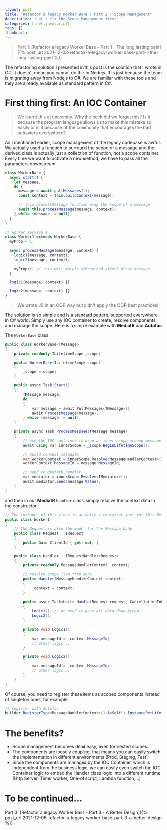 ```yaml
---
layout: post
title: "Refactor a legacy Worker Base - Part 2 - Scope Management"
description: "Let's fix the Scope Management first"
categories: [.net,javascript]
tags: []
thumbnail:
---
```


> Part 1: [Refactor a legacy Worker Base - Part 1 - The long lasting pain]({% post_url 2021-12-03-refactor-a-legacy-worker-base-part-1-the-long-lasting-pain %})

The refactoring solution I presented in this post is the solution that I wrote in C#. It doesn't
mean you cannot do this in Nodejs. It is just because the team is migrating away from Nodejs to C#.
We are familiar with these tools and they are already available as standard pattern in C#.

# First thing first: An IOC Container

> We learnt this at university. Why the heck did we forget this?
> Is it because the program language allows us to make this mistake so easily or is it because of
> the community that encourages the bad behaviors everywhere?

As I mentioned earlier, scope management of the legacy codebase is awful. We actually used a
function to surround the scope of a message and the derived class is actually just a collection of
function, not a scope container. Every time we want to activate a new method, we have to pass all
the parameters downstream.

```javascript
class WorkerBase {
  async start() {
    let message;
    do {
      message = await pullMessages(1);
      const context = this.buildContext(message);

      // this processMessage function wrap the scope of a message
      await this.processMessage(message, context);
    } while (message != null);
  }
}

// Worker service 1
class Worker1 extends WorkerBase {
  myProp = 1;

  async processMessage(message, context) {
    logic1(message, context);
    logic2(message, context);

    myProp++; // this will mutate myProp and affect other message
  }

  logic1(message, context) {}

  logic2(message, context) {}
}
```

> We wrote JS in an OOP way but didn't apply the OOP best practices!

<!-- more -->

The solution is so simple and is a standard pattern, supported everywhere in C# world. Simply use
any IOC container to create, resolve components and manage the scope. Here is a simple example with
**MediatR** and **Autofac**

The `WorkerBase` class

```csharp
public class WorkerBase<TMessage>
{
    private readonly ILifetimeScope _scope;

    public WorkerBase(ILifetimeScope scope)
    {
        _scope = scope;
    }

    public async Task Start()
    {
        TMessage message;
        do
        {
            var message = await PullMessages<TMessage>();
            await ProcessMessage(message);
        } while (message != null);
    }

    private async Task ProcessMessage(TMessage message)
    {
        // use the IOC container to wrap an inner scope around message handler process
        await using var innerScope = _scope.BeginLifetimeScope();

        // build context metadata
        var workerContext = innerScope.Resolve<MessageHandlerContext>();
        workerContext.MessageId = message.MessageId;

        // send to MediatR handler
        var mediator = innerScope.Resolve<IMediator>();
        await mediator.Send(message.Value);
    }
}
```

and then in our **MediatR** `Handler` class, simply resolve the context data in the constructor

```csharp
// The instance of this class is actually a container just for this Message scope
public class Worker1
{
    // The Request is also the model for the Message body
    public class Request : IRequest
    {
        public Guid ClientId { get; set; }
    }

    public class Handler : IRequestHandler<Request>
    {
        private readonly MessageHandlerContext _context;

        // resolve scope item from here
        public Handler(MessageHandlerContext context)
        {
            _context = context;
        }

        public async Task<Unit> Handle(Request request, CancellationToken cancellationToken)
        {
            Logic1(); // no need to pass all data downstream
            Logic2();
        }

        private void Logic1()
        {
            var messageId = _context.MessageId;
            // other logic...
        }

        private void Logic2()
        {
            var messageId = _context.MessageId;
            // other logic...
        }
    }
}
```

Of course, you need to register these items as scoped components instead of singleton ones, for
example

```csharp
// register with Autofac
builder.RegisterType<MessageHandlerContext>().AsSelf().InstancePerLifetimeScope();
```

# The benefits?

- Scope management becomes dead easy, even for nested scopes.
- The components are loosely coupling, that means you can easily switch the implementation in
  different environments (Prod, Staging, Test)
- Since the components are managed by the IOC Container, which is independent from the business
  logic, we can easily even switch the IOC Container logic to embed the Handler class logic into a
  different runtime (Http Server, Timer worker, One-of script, Lambda function,...)

# To be continued...

Part 3: [Refactor a legacy Worker Base - Part 3 - A Better Design]({% post_url 2021-12-06-refactor-a-legacy-worker-base-part-3-a-better-design %})
